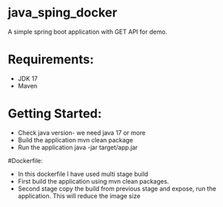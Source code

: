 # java_sping_docker 

A simple spring boot application with GET API for demo.

# Requirements:
* JDK 17
* Maven

# Getting Started:
* Check java version- we need java 17 or more
* Build the application
  mvn clean package
* Run the application
  java -jar target/app.jar

#Dockerfile:

* In this dockerfile I have used multi stage build
* First build the application using mvn clean packages.
* Second stage copy the build from previous stage and expose, run the application.
  This will reduce the image size

  
